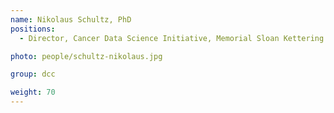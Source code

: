 ```yaml
---
name: Nikolaus Schultz, PhD
positions:
  - Director, Cancer Data Science Initiative, Memorial Sloan Kettering Cancer Center

photo: people/schultz-nikolaus.jpg

group: dcc

weight: 70
---
```

